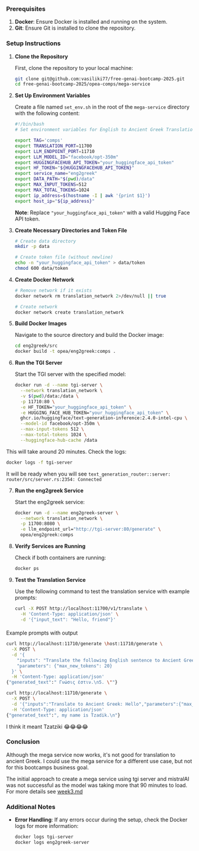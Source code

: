 ### Prerequisites

1. **Docker**: Ensure Docker is installed and running on the system.
2. **Git**: Ensure Git is installed to clone the repository.

### Setup Instructions

1. **Clone the Repository**

   First, clone the repository to your local machine:

   ```bash
   git clone git@github.com:vasiliki77/free-genai-bootcamp-2025.git
   cd free-genai-bootcamp-2025/opea-comps/mega-service
   ```

2. **Set Up Environment Variables**

   Create a file named `set_env.sh` in the root of the `mega-service` directory with the following content:

   ```bash
   #!/bin/bash
   # Set environment variables for English to Ancient Greek Translation service

   export TAG='comps'
   export TRANSLATION_PORT=11700
   export LLM_ENDPOINT_PORT=11710
   export LLM_MODEL_ID="facebook/opt-350m"
   export HUGGINGFACEHUB_API_TOKEN="your_huggingface_api_token"
   export HF_TOKEN="${HUGGINGFACEHUB_API_TOKEN}"
   export service_name="eng2greek"
   export DATA_PATH="$(pwd)/data"
   export MAX_INPUT_TOKENS=512
   export MAX_TOTAL_TOKENS=1024
   export ip_address=$(hostname -I | awk '{print $1}')
   export host_ip="${ip_address}"
   ```

   **Note**: Replace `"your_huggingface_api_token"` with a valid Hugging Face API token.

3. **Create Necessary Directories and Token File**

   ```bash
   # Create data directory
   mkdir -p data

   # Create token file (without newline)
   echo -n "your_huggingface_api_token" > data/token
   chmod 600 data/token
   ```

4. **Create Docker Network**

   ```bash
   # Remove network if it exists
   docker network rm translation_network 2>/dev/null || true

   # Create network
   docker network create translation_network
   ```

5. **Build Docker Images**

   Navigate to the source directory and build the Docker image:

   ```bash
   cd eng2greek/src
   docker build -t opea/eng2greek:comps .
   ```

6. **Run the TGI Server**

   Start the TGI server with the specified model:

   ```bash
   docker run -d --name tgi-server \
     --network translation_network \
     -v $(pwd)/data:/data \
     -p 11710:80 \
     -e HF_TOKEN="your_huggingface_api_token" \
     -e HUGGING_FACE_HUB_TOKEN="your_huggingface_api_token" \
     ghcr.io/huggingface/text-generation-inference:2.4.0-intel-cpu \
     --model-id facebook/opt-350m \
     --max-input-tokens 512 \
     --max-total-tokens 1024 \
     --huggingface-hub-cache /data
   ```

This will take around 20 minutes. Check the logs:
```bash
docker logs -f tgi-server
```
It will be ready when you will see `text_generation_router::server: router/src/server.rs:2354: Connected`

7. **Run the eng2greek Service**

   Start the eng2greek service:

   ```bash
   docker run -d --name eng2greek-server \
     --network translation_network \
     -p 11700:8080 \
     -e llm_endpoint_url="http://tgi-server:80/generate" \
     opea/eng2greek:comps
   ```

8. **Verify Services are Running**

   Check if both containers are running:

   ```bash
   docker ps
   ```

9. **Test the Translation Service**

   Use the following command to test the translation service with example prompts:

   ```bash
   curl -X POST http://localhost:11700/v1/translate \
     -H 'Content-Type: application/json' \
     -d '{"input_text": "Hello, friend"}'
   ```

####
Example prompts with output
```bash
curl http://localhost:11710/generate \host:11710/generate \
  -X POST \
  -d '{
    "inputs": "Translate the following English sentence to Ancient Greek:\n1. \"Wisdom is a virtue.\" → Σοφία ἐστὶν ἀρετή.\n2. \"Life is short.\" → Ὁ βίος βραχύς ἐστιν.\n3. \"Knowledge is power.\" → Γνώσις ἐστὶν δύναμις.\n4. \"Hello\" →",
    "parameters": {"max_new_tokens": 20}
  }' \
  -H 'Content-Type: application/json'
{"generated_text":" Γνώσις ἐστιν.\n5. \""}
```
```bash
curl http://localhost:11710/generate \
  -X POST \
  -d '{"inputs":"Translate to Ancient Greek: Hello","parameters":{"max_new_tokens":10}}' \
  -H 'Content-Type: application/json'
{"generated_text":", my name is Tzadik.\n"}
```
I think it meant Tzatziki 😂😂😂😂

### Conclusion

Although the mega service now works, it's not good for translation to ancient Greek. I could use the mega service for a different use case, but not for this bootcamps business goal. 

The initial approach to create a mega service using tgi server and mistralAI was not successful as the model was taking more that 90 minutes to load. For more details see [week3.md](../../journal/week3.md)

### Additional Notes

- **Error Handling**: If any errors occur during the setup, check the Docker logs for more information:
  ```bash
  docker logs tgi-server
  docker logs eng2greek-server
  ```

